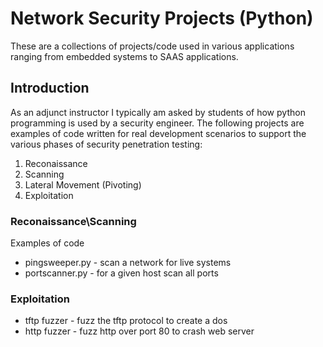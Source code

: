# Network Security Projects (Python)

These are a collections of projects/code used in various applications ranging from embedded systems to SAAS applications. 

## Introduction

As an adjunct instructor I typically am asked by students of how python programming is used by a security engineer. The following projects are examples of code written for real development scenarios to support the various phases of security penetration testing: 
1. Reconaissance
2. Scanning
3. Lateral Movement (Pivoting)
4. Exploitation


### Reconaissance\Scanning

Examples of code
* pingsweeper.py - scan a network for live systems
* portscanner.py - for a given host scan all ports 

### Exploitation

* tftp fuzzer - fuzz the tftp protocol to create a dos
* http fuzzer - fuzz http over port 80 to crash web server
